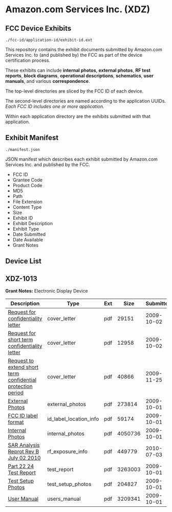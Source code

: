 # Amazon.com Services Inc. (XDZ)
## FCC Device Exhibits

```
./fcc-id/application-id/exhibit-id.ext
```

This repository contains the exhibit documents submitted by Amazon.com Services Inc. to (and published by) the FCC as part of the device certification process.

These exhibits can include **internal photos**, **external photos**, **RF test reports**, **block diagrams**, **operational descriptions**, **schematics**, **user manuals**, and various **correspondence**.

The top-level directories are sliced by the FCC ID of each device.

The second-level directories are named according to the application UUIDs. *Each FCC ID includes one or more application.*

Within each application directory are the exhibits submitted with that application. 

## Exhibit Manifest

```
./manifest.json
```

JSON manifest which describes each exhibit submitted by Amazon.com Services Inc. and published by the FCC.

- FCC ID
- Grantee Code
- Product Code
- MD5
- Path
- File Extension
- Content Type
- Size
- Exhibit ID
- Exhibit Description
- Exhibit Type
- Date Submitted
- Date Available
- Grant Notes

## Device List
## XDZ-1013
**Grant Notes:** Electronic Display Device

| Description | Type | Ext | Size | Submitted | Available |
| ----------- | ---- | --- | ---- | --------- | --------- |
| [Request for confidentiality letter](XDZ-1013/3fdbd57ed33033bb955cd831856b1e9f/1179705.pdf) | cover_letter | pdf | 29151 | 2009-10-02 | 2009-10-02 |
| [Request for short term confidentiality letter](XDZ-1013/3fdbd57ed33033bb955cd831856b1e9f/1179706.pdf) | cover_letter | pdf | 12958 | 2009-10-02 | 2009-10-02 |
| [Request to extend short term confidential protection period](XDZ-1013/3fdbd57ed33033bb955cd831856b1e9f/1205260.pdf) | cover_letter | pdf | 40866 | 2009-11-25 | 2009-10-02 |
| [External Photos](XDZ-1013/3fdbd57ed33033bb955cd831856b1e9f/1113795.pdf) | external_photos | pdf | 273814 | 2009-10-01 | None |
| [FCC ID label format](XDZ-1013/3fdbd57ed33033bb955cd831856b1e9f/1179172.pdf) | id_label_location_info | pdf | 59174 | 2009-10-01 | 2009-10-02 |
| [Internal Photos](XDZ-1013/3fdbd57ed33033bb955cd831856b1e9f/1179177.pdf) | internal_photos | pdf | 4050736 | 2009-10-01 | None |
| [SAR Analysis Reprot Rev B July 02 2010](XDZ-1013/3fdbd57ed33033bb955cd831856b1e9f/1305641.pdf) | rf_exposure_info | pdf | 449779 | 2010-07-03 | 2009-10-02 |
| [Part 22 24 Test Report](XDZ-1013/3fdbd57ed33033bb955cd831856b1e9f/1179171.pdf) | test_report | pdf | 3263003 | 2009-10-01 | 2009-10-02 |
| [Test Setup Photos](XDZ-1013/3fdbd57ed33033bb955cd831856b1e9f/1179179.pdf) | test_setup_photos | pdf | 204827 | 2009-10-01 | None |
| [User Manual](XDZ-1013/3fdbd57ed33033bb955cd831856b1e9f/1179176.pdf) | users_manual | pdf | 3209341 | 2009-10-01 | None |
